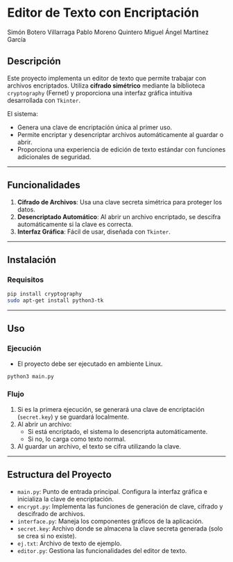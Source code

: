 
# Editor de Texto con Encriptación

Simón Botero Villarraga
Pablo Moreno Quintero
Miguel Ángel Martínez García

## Descripción
Este proyecto implementa un editor de texto que permite trabajar con archivos encriptados. Utiliza **cifrado simétrico** mediante la biblioteca `cryptography` (Fernet) y proporciona una interfaz gráfica intuitiva desarrollada con `Tkinter`.

El sistema:
- Genera una clave de encriptación única al primer uso.
- Permite encriptar y desencriptar archivos automáticamente al guardar o abrir.
- Proporciona una experiencia de edición de texto estándar con funciones adicionales de seguridad.

---

## Funcionalidades
1. **Cifrado de Archivos**: Usa una clave secreta simétrica para proteger los datos.
2. **Desencriptado Automático**: Al abrir un archivo encriptado, se descifra automáticamente si la clave es correcta.
3. **Interfaz Gráfica**: Fácil de usar, diseñada con `Tkinter`.

---

## Instalación

### Requisitos
```bash
pip install cryptography
sudo apt-get install python3-tk
```

---

## Uso

### Ejecución
- El proyecto debe ser ejecutado en ambiente Linux.
```bash
python3 main.py
```

### Flujo
1. Si es la primera ejecución, se generará una clave de encriptación (`secret.key`) y se guardará localmente.
2. Al abrir un archivo:
   - Si está encriptado, el sistema lo desencripta automáticamente.
   - Si no, lo carga como texto normal.
3. Al guardar un archivo, el texto se cifra utilizando la clave.

---

## Estructura del Proyecto
- `main.py`: Punto de entrada principal. Configura la interfaz gráfica e inicializa la clave de encriptación.
- `encrypt.py`: Implementa las funciones de generación de clave, cifrado y descifrado de archivos.
- `interface.py`: Maneja los componentes gráficos de la aplicación.
- `secret.key`: Archivo donde se almacena la clave secreta generada (solo se crea si no existe).
- `ej.txt`: Archivo de texto de ejemplo.
- `editor.py`: Gestiona las funcionalidades del editor de texto.
